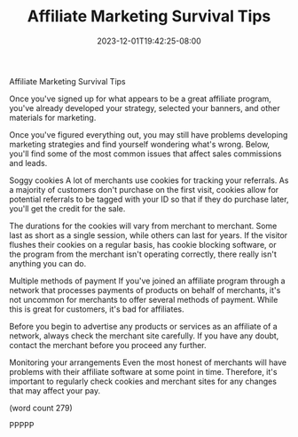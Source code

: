 ﻿---
title: "Affiliate Marketing Survival Tips"
date: 2023-12-01T19:42:25-08:00
description: "Affiliate Marketing On The Internet Tips for Web Success"
featured_image: "/images/Affiliate Marketing On The Internet.jpg"
tags: ["Affiliate Marketing On The Internet"]
---

Affiliate Marketing Survival Tips

Once you've signed up for what appears to be a 
great affiliate program, you've already developed
your strategy, selected your banners, and other
materials for marketing.  

Once you've figured everything out, you may still
have problems developing marketing strategies and
find yourself wondering what's wrong.  Below,
you'll find some of the most common issues that
affect sales commissions and leads.

Soggy cookies
A lot of merchants use cookies for tracking your
referrals.  As a majority of customers don't 
purchase on the first visit, cookies allow for
potential referrals to be tagged with your ID so
that if they do purchase later, you'll get the 
credit for the sale.

The durations for the cookies will vary from
merchant to merchant.  Some last as short as a 
single session, while others can last for years.
If the visitor flushes their cookies on a regular
basis, has cookie blocking software, or the 
program from the merchant isn't operating correctly,
there really isn't anything you can do.

Multiple methods of payment
If you've joined an affiliate program through a 
network that processes payments of products on
behalf of merchants, it's not uncommon for merchants
to offer several methods of payment.  While this 
is great for customers, it's bad for affiliates.

Before you begin to advertise any products or 
services as an affiliate of a network, always 
check the merchant site carefully.  If you have
any doubt, contact the merchant before you proceed
any further.  

Monitoring your arrangements
Even the most honest of merchants will have 
problems with their affiliate software at some
point in time.  Therefore, it's important to 
regularly check cookies and merchant sites for
any changes that may affect your pay.  

(word count 279)

PPPPP

